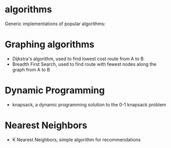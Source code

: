 # algorithms
Generic implementations of popular algorithms:
# Graphing algorithms
- Dijkstra's algorithm, used to find lowest cost route from A to B
- Breadth First Search, used to find route with fewest nodes along the graph from A to B
# Dynamic Programming
- knapsack, a dynamic programming solution to the 0-1 knapsack problem
# Nearest Neighbors
- K Nearest Neighbors, simple algorithm for recommendations
